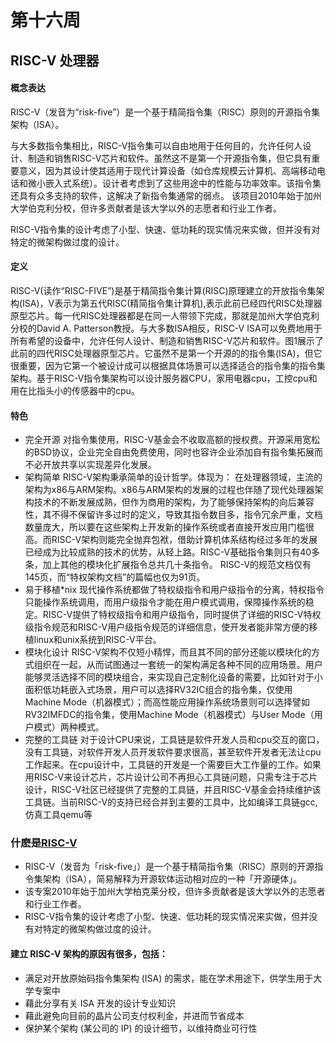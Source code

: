 # 第十六周

## RISC-V 处理器

#### 概念表达
RISC-V（发音为“risk-five”）是一个基于精简指令集（RISC）原则的开源指令集架构（ISA）。

与大多数指令集相比，RISC-V指令集可以自由地用于任何目的，允许任何人设计、制造和销售RISC-V芯片和软件。虽然这不是第一个开源指令集，但它具有重要意义，因为其设计使其适用于现代计算设备（如仓库规模云计算机、高端移动电话和微小嵌入式系统）。设计者考虑到了这些用途中的性能与功率效率。该指令集还具有众多支持的软件，这解决了新指令集通常的弱点。
该项目2010年始于加州大学伯克利分校，但许多贡献者是该大学以外的志愿者和行业工作者。

RISC-V指令集的设计考虑了小型、快速、低功耗的现实情况来实做，但并没有对特定的微架构做过度的设计。

#### 定义
RISC-V(读作“RISC-FIVE”)是基于精简指令集计算(RISC)原理建立的开放指令集架构(ISA)，V表示为第五代RISC(精简指令集计算机),表示此前已经四代RISC处理器原型芯片。每一代RISC处理器都是在同一人带领下完成，那就是加州大学伯克利分校的David A. Patterson教授。与大多数ISA相反，RISC-V ISA可以免费地用于所有希望的设备中，允许任何人设计、制造和销售RISC-V芯片和软件。图1展示了此前的四代RISC处理器原型芯片。它虽然不是第一个开源的的指令集(ISA)，但它很重要，因为它第一个被设计成可以根据具体场景可以选择适合的指令集的指令集架构。基于RISC-V指令集架构可以设计服务器CPU，家用电器cpu，工控cpu和用在比指头小的传感器中的cpu。

#### 特色
* 完全开源
对指令集使用，RISC-V基金会不收取高额的授权费。开源采用宽松的BSD协议，企业完全自由免费使用，同时也容许企业添加自有指令集拓展而不必开放共享以实现差异化发展。
* 架构简单
RISC-V架构秉承简单的设计哲学。体现为：
在处理器领域，主流的架构为x86与ARM架构。x86与ARM架构的发展的过程也伴随了现代处理器架构技术的不断发展成熟，但作为商用的架构，为了能够保持架构的向后兼容性，其不得不保留许多过时的定义，导致其指令数目多，指令冗余严重，文档数量庞大，所以要在这些架构上开发新的操作系统或者直接开发应用门槛很高。而RISC-V架构则能完全抛弃包袱，借助计算机体系结构经过多年的发展已经成为比较成熟的技术的优势，从轻上路。RISC-V基础指令集则只有40多条，加上其他的模块化扩展指令总共几十条指令。 RISC-V的规范文档仅有145页，而“特权架构文档”的篇幅也仅为91页。
* 易于移植*nix
现代操作系统都做了特权级指令和用户级指令的分离，特权指令只能操作系统调用，而用户级指令才能在用户模式调用，保障操作系统的稳定。RISC-V提供了特权级指令和用户级指令，同时提供了详细的RISC-V特权级指令规范和RISC-V用户级指令规范的详细信息，使开发者能非常方便的移植linux和unix系统到RISC-V平台。
* 模块化设计
RISC-V架构不仅短小精悍，而且其不同的部分还能以模块化的方式组织在一起，从而试图通过一套统一的架构满足各种不同的应用场景。用户能够灵活选择不同的模块组合，来实现自己定制化设备的需要，比如针对于小面积低功耗嵌入式场景，用户可以选择RV32IC组合的指令集，仅使用Machine Mode（机器模式）；而高性能应用操作系统场景则可以选择譬如RV32IMFDC的指令集，使用Machine Mode（机器模式）与User Mode（用户模式）两种模式。
* 完整的工具链
对于设计CPU来说，工具链是软件开发人员和cpu交互的窗口，没有工具链，对软件开发人员开发软件要求很高，甚至软件开发者无法让cpu工作起来。在cpu设计中，工具链的开发是一个需要巨大工作量的工作。如果用RISC-V来设计芯片，芯片设计公司不再担心工具链问题，只需专注于芯片设计，RISC-V社区已经提供了完整的工具链，并且RISC-V基金会持续维护该工具链。当前RISC-V的支持已经合并到主要的工具中，比如编译工具链gcc, 仿真工具qemu等
###  什麽是[RISC-V](https://zh.wikipedia.org/wiki/RISC-V)
* RISC-V（发音为「risk-five」）是一个基于精简指令集（RISC）原则的开源指令集架构（ISA），简易解释为开源软体运动相对应的一种「开源硬体」。
* 该专案2010年始于加州大学柏克莱分校，但许多贡献者是该大学以外的志愿者和行业工作者。
* RISC-V指令集的设计考虑了小型、快速、低功耗的现实情况来实做，但并没有对特定的微架构做过度的设计。

#### 建立 RISC-V 架构的原因有很多，包括：
* 满足对开放原始码指令集架构 (ISA) 的需求，能在学术用途下，供学生用于大学专案中
* 藉此分享有关 ISA 开发的设计专业知识
* 藉此避免向目前的晶片公司支付权利金，并进而节省成本
* 保护某个架构 (某公司的 IP) 的设计细节，以维持商业可行性
